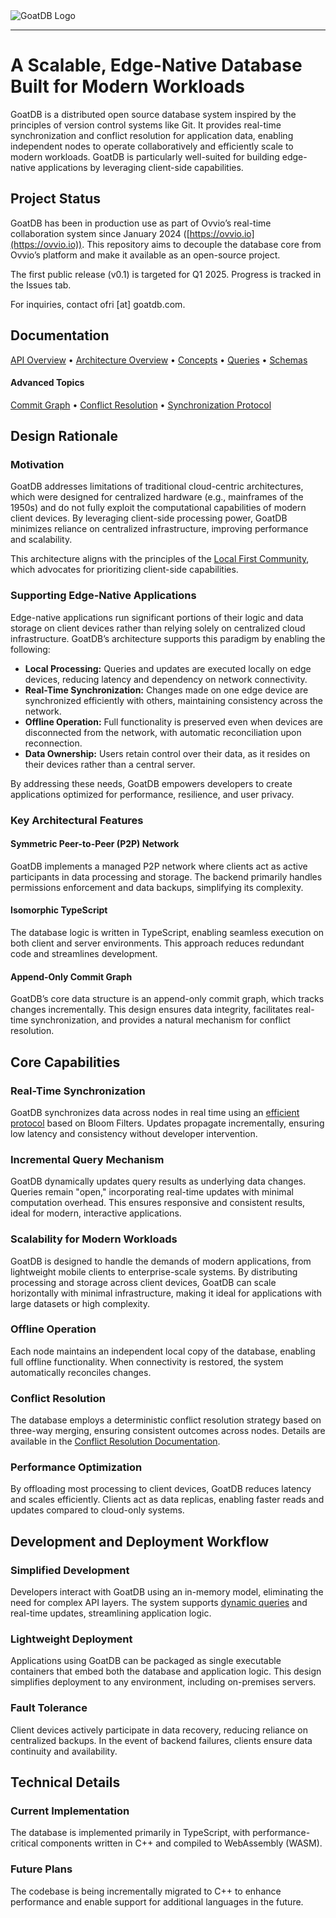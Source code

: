 <picture>
  <source media="(prefers-color-scheme: dark)" srcset="https://github.com/user-attachments/assets/4975e49c-e73c-435e-8e10-97adc2c0aaeb">
  <source media="(prefers-color-scheme: light)" srcset="https://github.com/user-attachments/assets/270caf47-3ed8-49d4-b3b9-74a51bd2d6c0">
  <img alt="GoatDB Logo" src="https://github.com/user-attachments/assets/270caf47-3ed8-49d4-b3b9-74a51bd2d6c0">
</picture>

---

# A Scalable, Edge-Native Database Built for Modern Workloads

GoatDB is a distributed open source database system inspired by the principles of version control systems like Git. It provides real-time synchronization and conflict resolution for application data, enabling independent nodes to operate collaboratively and efficiently scale to modern workloads. GoatDB is particularly well-suited for building edge-native applications by leveraging client-side capabilities.

## Project Status

GoatDB has been in production use as part of Ovvio’s real-time collaboration system since January 2024 ([https://ovvio.io](https://ovvio.io)). This repository aims to decouple the database core from Ovvio’s platform and make it available as an open-source project.

The first public release (v0.1) is targeted for Q1 2025. Progress is tracked in the Issues tab.

For inquiries, contact ofri [at] goatdb.com.

## Documentation

[API Overview](docs/api.md)
• [Architecture Overview](docs/architecture.md)
• [Concepts](docs/concepts.md)
• [Queries](docs/query.md)
• [Schemas](docs/schema.md)

#### Advanced Topics

[Commit Graph](docs/commit-graph.md)
• [Conflict Resolution](docs/conflict-resolution.md)
• [Synchronization Protocol](docs/sync.md)

## Design Rationale

### Motivation

GoatDB addresses limitations of traditional cloud-centric architectures, which were designed for centralized hardware (e.g., mainframes of the 1950s) and do not fully exploit the computational capabilities of modern client devices. By leveraging client-side processing power, GoatDB minimizes reliance on centralized infrastructure, improving performance and scalability.

This architecture aligns with the principles of the [Local First Community](https://localfirstweb.dev/), which advocates for prioritizing client-side capabilities.

### Supporting Edge-Native Applications

Edge-native applications run significant portions of their logic and data storage on client devices rather than relying solely on centralized cloud infrastructure. GoatDB’s architecture supports this paradigm by enabling the following:

- **Local Processing:** Queries and updates are executed locally on edge devices, reducing latency and dependency on network connectivity.
- **Real-Time Synchronization:** Changes made on one edge device are synchronized efficiently with others, maintaining consistency across the network.
- **Offline Operation:** Full functionality is preserved even when devices are disconnected from the network, with automatic reconciliation upon reconnection.
- **Data Ownership:** Users retain control over their data, as it resides on their devices rather than a central server.

By addressing these needs, GoatDB empowers developers to create applications optimized for performance, resilience, and user privacy.

### Key Architectural Features

#### Symmetric Peer-to-Peer (P2P) Network

GoatDB implements a managed P2P network where clients act as active participants in data processing and storage. The backend primarily handles permissions enforcement and data backups, simplifying its complexity.

#### Isomorphic TypeScript

The database logic is written in TypeScript, enabling seamless execution on both client and server environments. This approach reduces redundant code and streamlines development.

#### Append-Only Commit Graph

GoatDB’s core data structure is an append-only commit graph, which tracks changes incrementally. This design ensures data integrity, facilitates real-time synchronization, and provides a natural mechanism for conflict resolution.

## Core Capabilities

### Real-Time Synchronization

GoatDB synchronizes data across nodes in real time using an [efficient protocol](docs/sync.md) based on Bloom Filters. Updates propagate incrementally, ensuring low latency and consistency without developer intervention.

### Incremental Query Mechanism

GoatDB dynamically updates query results as underlying data changes. Queries remain "open," incorporating real-time updates with minimal computation overhead. This ensures responsive and consistent results, ideal for modern, interactive applications.

### Scalability for Modern Workloads

GoatDB is designed to handle the demands of modern applications, from lightweight mobile clients to enterprise-scale systems. By distributing processing and storage across client devices, GoatDB can scale horizontally with minimal infrastructure, making it ideal for applications with large datasets or high complexity.

### Offline Operation

Each node maintains an independent local copy of the database, enabling full offline functionality. When connectivity is restored, the system automatically reconciles changes.

### Conflict Resolution

The database employs a deterministic conflict resolution strategy based on three-way merging, ensuring consistent outcomes across nodes. Details are available in the [Conflict Resolution Documentation](docs/conflict-resolution.md).

### Performance Optimization

By offloading most processing to client devices, GoatDB reduces latency and scales efficiently. Clients act as data replicas, enabling faster reads and updates compared to cloud-only systems.

## Development and Deployment Workflow

### Simplified Development

Developers interact with GoatDB using an in-memory model, eliminating the need for complex API layers. The system supports [dynamic queries](docs/query.md) and real-time updates, streamlining application logic.

### Lightweight Deployment

Applications using GoatDB can be packaged as single executable containers that embed both the database and application logic. This design simplifies deployment to any environment, including on-premises servers.

### Fault Tolerance

Client devices actively participate in data recovery, reducing reliance on centralized backups. In the event of backend failures, clients ensure data continuity and availability.

## Technical Details

### Current Implementation

The database is implemented primarily in TypeScript, with performance-critical components written in C++ and compiled to WebAssembly (WASM).

### Future Plans

The codebase is being incrementally migrated to C++ to enhance performance and enable support for additional languages in the future.
